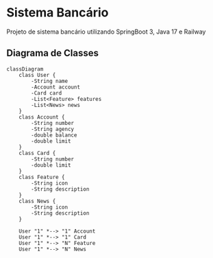 # Sistema Bancário

Projeto de sistema bancário utilizando SpringBoot 3, Java 17 e Railway

## Diagrama de Classes

```mermaid
classDiagram
    class User {
        -String name
        -Account account
        -Card card
        -List<Feature> features
        -List<News> news
    }
    class Account {
        -String number
        -String agency
        -double balance
        -double limit
    }
    class Card {
        -String number
        -double limit
    }
    class Feature {
        -String icon
        -String description
    }
    class News {
        -String icon
        -String description
    }
    
    User "1" *--> "1" Account
    User "1" *--> "1" Card
    User "1" *--> "N" Feature
    User "1" *--> "N" News
```